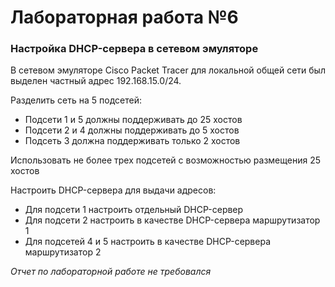 # Лабораторная работа №6
### Настройка DHCP-сервера в сетевом эмуляторе

В сетевом эмуляторе Cisco Packet Tracer для локальной общей сети был выделен частный адрес
192.168.15.0/24.

Разделить сеть на 5 подсетей:

* Подсети 1 и 5 должны поддерживать до 25 хостов
* Подсети 2 и 4 должны поддерживать до 5 хостов
* Подсеть 3 должна поддерживать только 2 хостов

Использовать не более трех подсетей с возможностью размещения 25 хостов

Настроить DHCP-сервера для выдачи адресов:

* Для подсети 1 настроить отдельный DHCP-сервер
* Для подсети 2 настроить в качестве DHCP-сервера маршрутизатор 1
* Для подсетей 4 и 5 настроить в качестве DHCP-сервера маршрутизатор 2

*Отчет по лабораторной работе не требовался*
